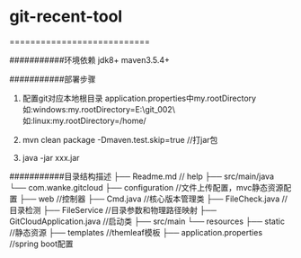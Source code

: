 # git-recent-tool
===========================

###########环境依赖
jdk8+
maven3.5.4+

###########部署步骤
1. 配置git对应本地根目录
    application.properties中my.rootDirectory
    如:windows:my.rootDirectory=E:\\git_002\\
    如:linux:my.rootDirectory=/home/


2. mvn clean package -Dmaven.test.skip=true  //打jar包

3. java -jar xxx.jar


###########目录结构描述
├── Readme.md                      // help
├── src/main/java
     └── com.wanke.gitcloud
                ├── configuration  //文件上传配置，mvc静态资源配置
                ├── web            //控制器
                ├── Cmd.java       //核心版本管理类
                ├── FileCheck.java //目录检测
                ├── FileService    //目录参数和物理路径映射
                ├── GitCloudApplication.java //启动类
├── src/main
     └── resources
              ├── static  //静态资源
              ├── templates  //themleaf模板
              ├── application.properties  //spring boot配置

